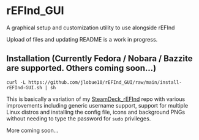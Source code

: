 # rEFInd_GUI
A graphical setup and customization utility to use alongside rEFInd

Upload of files and updating README is a work in progress.

## Installation (Currently Fedora / Nobara / Bazzite are supported. Others coming soon...)

```
curl -L https://github.com/jlobue10/rEFInd_GUI/raw/main/install-rEFInd-GUI.sh | sh
```

This is basically a variation of my [SteamDeck_rEFInd](https://github.com/jlobue10/SteamDeck_rEFInd) repo with various improvements including generic username support, support for multiple Linux distros and installing the config file, icons and background PNGs without needing to type the password for `sudo` privileges.

More coming soon...
